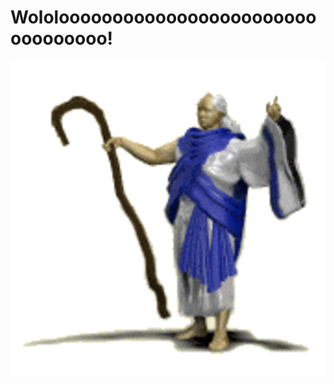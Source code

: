 # Wololooooooooooooooooooooooooooooooooo!

![Wololooooooooooooooooooooooooooooo!](/assets/wololo.gif)
